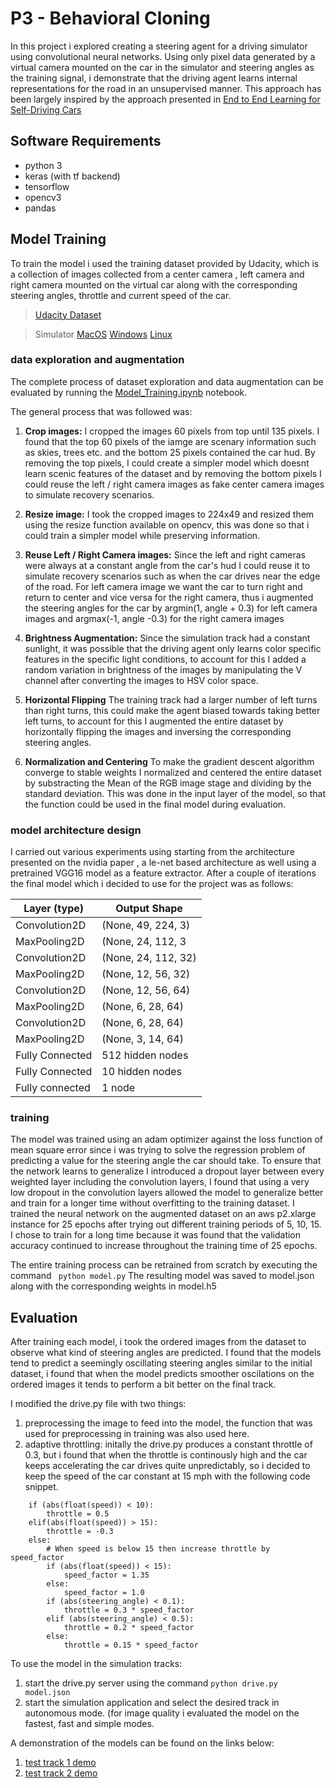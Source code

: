 
# P3 - Behavioral Cloning

In this project i explored creating a steering agent for a driving simulator using convolutional neural networks. Using only pixel data generated by a virtual camera mounted on the car in the simulator and steering angles as the training signal, i demonstrate that the driving agent learns internal representations for the road in an unsupervised manner. This approach has been largely inspired by the approach presented in [End to End Learning for Self-Driving Cars](https://arxiv.org/abs/1604.07316)

## Software Requirements
* python 3
* keras (with tf backend)
* tensorflow
* opencv3
* pandas


## Model Training

To train the model i used the training dataset provided by Udacity, which is a collection of images collected from a center camera , left camera and right camera mounted on the virtual car along with the corresponding steering angles, throttle and current speed of the car.
> [Udacity Dataset](https://d17h27t6h515a5.cloudfront.net/topher/2016/December/584f6edd_data/data.zip) 

> Simulator [MacOS](https://d17h27t6h515a5.cloudfront.net/topher/2016/November/5831f290_simulator-macos/simulator-macos.zip) [Windows](https://d17h27t6h515a5.cloudfront.net/topher/2016/November/5831f3a4_simulator-windows-64/simulator-windows-64.zip) [Linux](https://d17h27t6h515a5.cloudfront.net/topher/2016/November/5831f0f7_simulator-linux/simulator-linux.zip)

### data exploration and augmentation
The complete process of dataset exploration and data augmentation can be evaluated by running the [Model_Training.ipynb](https://github.com/aditbiswas1/P3-behavioral-cloning/blob/master/Model_Training.ipynb) notebook.

The general process that was followed was:

1. **Crop images:** I cropped the images 60 pixels from top until 135 pixels. I found that the top 60 pixels of the iamge are scenary information such as skies, trees etc. and the bottom 25 pixels contained the car hud. By removing the top pixels, I could create a simpler model which doesnt learn scenic features of the dataset and by removing the bottom pixels I could reuse the left / right camera images as fake center camera images to simulate recovery scenarios.

2. **Resize image:** I took the cropped images to 224x49 and resized them using the resize function available on opencv, this was done so that i could train a simpler model while preserving information.

3. **Reuse Left / Right Camera images:** Since the left and right cameras were always at a constant angle from the car's hud I could reuse it to simulate recovery scenarios such as when the car drives near the edge of the road. For left camera image we want the car to turn right and return to center and vice versa for the right camera, thus i augmented the steering angles for the car by argmin(1, angle + 0.3) for left camera images and argmax(-1, angle -0.3) for the right camera images

4. **Brightness Augmentation:** Since the simulation track had a constant sunlight, it was possible that the driving agent only learns color specific features in the specific light conditions, to account for this I added a random variation in brightness of the images by manipulating the V channel after converting the images to HSV color space.

5. **Horizontal Flipping** The training track had a larger number of left turns than right turns, this could make the agent biased towards taking better left turns, to account for this I augmented the entire dataset by horizontally flipping the images and inversing the corresponding steering angles.

6. **Normalization and Centering** To make the gradient descent algorithm converge to stable weights I normalized and centered the entire dataset by substracting the Mean of the RGB image stage and dividing by the standard deviation. This was done in the input layer of the model, so that the function could be used in the final model during evaluation.


### model architecture design
I carried out various experiments using starting from the architecture presented on the nvidia paper , a le-net based architecture as well using a pretrained VGG16 model as a feature extractor. After a couple of iterations the final model which i decided to use for the project was as follows:

| Layer (type)               |      Output Shape    |
|-----------------------------|----------------------|
| Convolution2D | (None, 49, 224, 3)|
| MaxPooling2D | (None, 24, 112, 3 |
| Convolution2D | (None, 24, 112, 32) |
| MaxPooling2D | (None, 12, 56, 32) |
| Convolution2D | (None, 12, 56, 64) |
| MaxPooling2D | (None, 6, 28, 64)|
| Convolution2D |  (None, 6, 28, 64) |
| MaxPooling2D | (None, 3, 14, 64) | 
| Fully Connected | 512 hidden nodes | 
| Fully Connected | 10 hidden nodes | 
| Fully connected | 1 node |

### training
The model was trained using an adam optimizer against the loss function of mean square error since i was trying to solve the regression problem of predicting a value for the steering angle the car should take.
To ensure that the network learns to generalize I introduced a dropout layer between every weighted layer including the convolution layers, I found that using a very low dropout in the convolution layers allowed the model to generalize better and train for a longer time without overfitting to the training dataset. 
I trained the neural network on the augmented dataset on an aws p2.xlarge instance for 25 epochs after trying out different training periods of 5, 10, 15. I chose to train for a long time because it was found that the validation accuracy continued to increase throughout the training time of 25 epochs.

The entire training process can be retrained from scratch by executing the command 
    ``` python model.py``` 
The resulting model was saved to model.json along with the corresponding weights in model.h5

## Evaluation

After training each model, i took the ordered images from the dataset to observe what kind of steering angles are predicted. I found that the models tend to predict a seemingly oscillating steering angles similar to the initial dataset, i found that when the model predicts smoother oscilations on the ordered images it tends to perform a bit better on the final track.

I modified the drive.py file with two things:
1. preprocessing the image to feed into the model, the function that was used for preprocessing in training was also used here.
2. adaptive throttling: initally the drive.py produces a constant throttle of 0.3, but i found that when the throttle is continously high and the car keeps accelerating the car drives quite unpredictably, so i decided to keep the speed of the car constant at 15 mph with the following code snippet.
```
    if (abs(float(speed)) < 10):
        throttle = 0.5
    elif(abs(float(speed)) > 15):
        throttle = -0.3
    else:
        # When speed is below 15 then increase throttle by speed_factor
        if (abs(float(speed)) < 15):
            speed_factor = 1.35
        else:
            speed_factor = 1.0
        if (abs(steering_angle) < 0.1): 
            throttle = 0.3 * speed_factor
        elif (abs(steering_angle) < 0.5):
            throttle = 0.2 * speed_factor
        else:
            throttle = 0.15 * speed_factor
```

To use the model in the simulation tracks:
1. start the drive.py server using the command ```python drive.py model.json```
2. start the simulation application and select the desired track in autonomous mode. (for image quality i evaluated the model on the fastest, fast and simple modes.

A demonstration of the models can be found on the links below:

1. [test track 1 demo](https://youtu.be/M0KSysBsEJA?t=18s)
2. [test track 2 demo](https://youtu.be/KLTsNKx9Amo)

